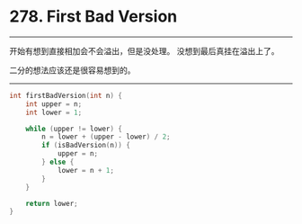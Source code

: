 # 278. First Bad Version

---

开始有想到直接相加会不会溢出，但是没处理。
没想到最后真挂在溢出上了。

二分的想法应该还是很容易想到的。

---

```c
int firstBadVersion(int n) {
    int upper = n;
    int lower = 1;

    while (upper != lower) {
        n = lower + (upper - lower) / 2;
        if (isBadVersion(n)) {
            upper = n;
        } else {
            lower = n + 1;
        }
    }

    return lower;
}
```
